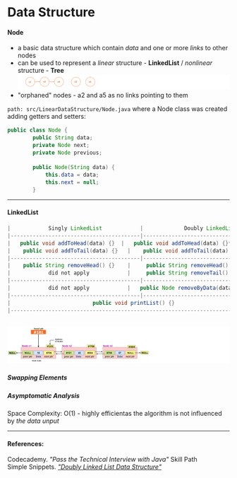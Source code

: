 # Data Structure

#### Node
- a basic data structure which contain _data_ and one or more _links_ to other nodes
- can be used to represent a _linear_ structure - **LinkedList** / _nonlinear_ structure - **Tree**  
![alt-фото](https://github.com/e-terven/data_structure/blob/8d5cfef41134791fcdde8b48ea43bc5fad27dc51/images/Screenshot%202023-07-22%20at%2017.18.39.png)  
- "orphaned" nodes - a2 and a5 as no links pointing to them

` path: src/LinearDataStructure/Node.java ` where a Node class was created adding getters and setters:
```java
public class Node {
        public String data;
        private Node next;
        private Node previous;

        public Node(String data) {
            this.data = data;
            this.next = null;
        }
```

----
#### LinkedList

```java
|            Singly LinkedList            |             Doubly LinkedList             | |               ArrayList                |
|-----------------------------------------|-------------------------------------------| |----------------------------------------|
|   public void addToHead(data) {}  |   public void addToHead(data) {}*   | |                                        |   
|    public void addToTail(data) {}   |    public void addToTail(data) {}*    | |                                        |
|-----------------------------------------|-------------------------------------------| |----------------------------------------|
|    public String removeHead() {}    |     public String removeHead() {}*    | |                                        |
|            did not apply            |     public String removeTail() {}     | |                                        |
|-----------------------------------------|-------------------------------------------| |----------------------------------------| 
|            did not apply            |   public Node removeByData(data) {}   | |  public String[] removeByData(data) {} |
|-----------------------------------------|-------------------------------------------| |----------------------------------------|
|                          public void printList() {}                         | |       public void printList() {}*      |
|-------------------------------------------------------------------------------------| |----------------------------------------|
```

![alt-image](https://github.com/e-terven/data_structure/blob/7ceab5b7d1f72099725caf9d0bbc2b55bc9b365c/images/Screenshot%202023-07-22%20at%2021.04.23.png)  
----
##### Swapping Elements

##### Asymptomatic Analysis
Space Complexity: O(1) - highly efficientas the algorithm is not influenced by _the data unput_  

----  

#### References:  
Codecademy. _"Pass the Technical Interview with Java"_ Skill Path      
Simple Snippets. _["Doubly Linked List Data Structure"](https://simplesnippets.tech/doubly-linked-list-data-structure-all-operations-c-program-to-implement-doubly-linked-list/)_



